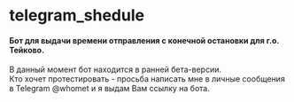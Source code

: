 # telegram_shedule
#### Бот для выдачи времени отправления с конечной остановки для г.о. Тейково.
В данный момент бот находится в ранней бета-версии.  
Кто хочет протестировать - просьба написать мне в личные сообщения в Telegram @whomet и я выдам Вам ссылку на бота.
